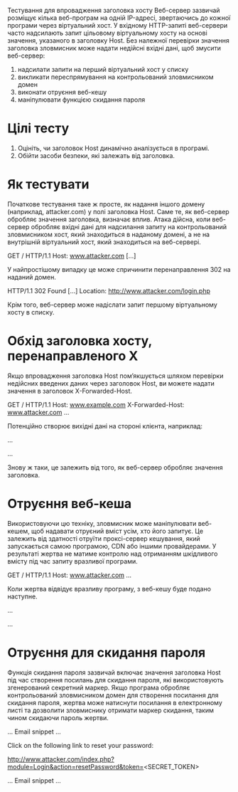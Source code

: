 Тестування для впровадження заголовка хосту
Веб-сервер зазвичай розміщує кілька веб-програм на одній IP-адресі, звертаючись до кожної програми через віртуальний хост. У вхідному HTTP-запиті веб-сервери часто надсилають запит цільовому віртуальному хосту на основі значення, указаного в заголовку Host. Без належної перевірки значення заголовка зловмисник може надати недійсні вхідні дані, щоб змусити веб-сервер:

1. надсилати запити на перший віртуальний хост у списку
2. викликати переспрямування на контрольований зловмисником домен
3. виконати отруєння веб-кешу
4. маніпулювати функцією скидання пароля

# Цілі тесту
1. Оцініть, чи заголовок Host динамічно аналізується в програмі.
2. Обійти засоби безпеки, які залежать від заголовка.

# Як тестувати
Початкове тестування таке ж просте, як надання іншого домену (наприклад, attacker.com) у полі заголовка Host. Саме те, як веб-сервер обробляє значення заголовка, визначає вплив. Атака дійсна, коли веб-сервер обробляє вхідні дані для надсилання запиту на контрольований зловмисником хост, який знаходиться в наданому домені, а не на внутрішній віртуальний хост, який знаходиться на веб-сервері.

GET / HTTP/1.1
Host: www.attacker.com
[...]

У найпростішому випадку це може спричинити перенаправлення 302 на наданий домен.

HTTP/1.1 302 Found
[...]
Location: http://www.attacker.com/login.php

Крім того, веб-сервер може надіслати запит першому віртуальному хосту в списку.

# Обхід заголовка хосту, перенаправленого X
Якщо впровадження заголовка Host пом’якшується шляхом перевірки недійсних введених даних через заголовок Host, ви можете надати значення в заголовок X-Forwarded-Host.

GET / HTTP/1.1
Host: www.example.com
X-Forwarded-Host: www.attacker.com
...

Потенційно створює вихідні дані на стороні клієнта, наприклад:

...
<link src="http://www.attacker.com/link" />
...

Знову ж таки, це залежить від того, як веб-сервер обробляє значення заголовка.

# Отруєння веб-кеша
Використовуючи цю техніку, зловмисник може маніпулювати веб-кешем, щоб надавати отруєний вміст усім, хто його запитує. Це залежить від здатності отруїти проксі-сервер кешування, який запускається самою програмою, CDN або іншими провайдерами. У результаті жертва не матиме контролю над отриманням шкідливого вмісту під час запиту вразливої програми.

GET / HTTP/1.1
Host: www.attacker.com
...

Коли жертва відвідує вразливу програму, з веб-кешу буде подано наступне.

...
<link src="http://www.attacker.com/link" />
...

# Отруєння для скидання пароля
Функція скидання пароля зазвичай включає значення заголовка Host під час створення посилань для скидання пароля, які використовують згенерований секретний маркер. Якщо програма обробляє контрольований зловмисником домен для створення посилання для скидання пароля, жертва може натиснути посилання в електронному листі та дозволити зловмиснику отримати маркер скидання, таким чином скидаючи пароль жертви.

... Email snippet ...

Click on the following link to reset your password:

http://www.attacker.com/index.php?module=Login&action=resetPassword&token=<SECRET_TOKEN>

... Email snippet ...





